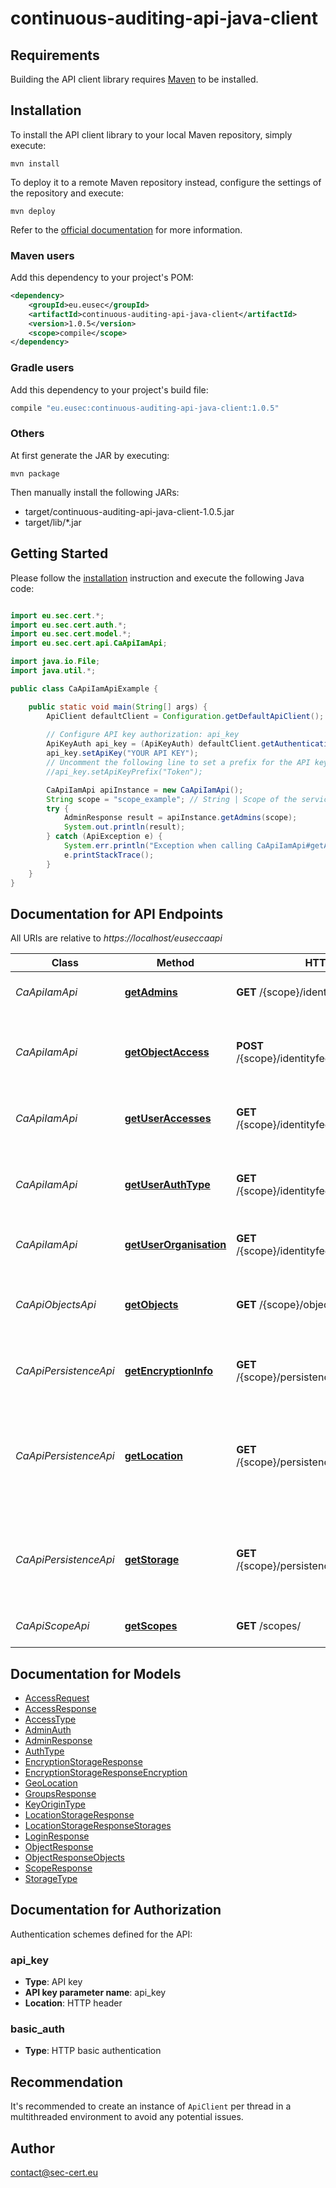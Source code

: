# continuous-auditing-api-java-client

## Requirements

Building the API client library requires [Maven](https://maven.apache.org/) to be installed.

## Installation

To install the API client library to your local Maven repository, simply execute:

```shell
mvn install
```

To deploy it to a remote Maven repository instead, configure the settings of the repository and execute:

```shell
mvn deploy
```

Refer to the [official documentation](https://maven.apache.org/plugins/maven-deploy-plugin/usage.html) for more information.

### Maven users

Add this dependency to your project's POM:

```xml
<dependency>
    <groupId>eu.eusec</groupId>
    <artifactId>continuous-auditing-api-java-client</artifactId>
    <version>1.0.5</version>
    <scope>compile</scope>
</dependency>
```

### Gradle users

Add this dependency to your project's build file:

```groovy
compile "eu.eusec:continuous-auditing-api-java-client:1.0.5"
```

### Others

At first generate the JAR by executing:

    mvn package

Then manually install the following JARs:

* target/continuous-auditing-api-java-client-1.0.5.jar
* target/lib/*.jar

## Getting Started

Please follow the [installation](#installation) instruction and execute the following Java code:

```java

import eu.sec.cert.*;
import eu.sec.cert.auth.*;
import eu.sec.cert.model.*;
import eu.sec.cert.api.CaApiIamApi;

import java.io.File;
import java.util.*;

public class CaApiIamApiExample {

    public static void main(String[] args) {
        ApiClient defaultClient = Configuration.getDefaultApiClient();
        
        // Configure API key authorization: api_key
        ApiKeyAuth api_key = (ApiKeyAuth) defaultClient.getAuthentication("api_key");
        api_key.setApiKey("YOUR API KEY");
        // Uncomment the following line to set a prefix for the API key, e.g. "Token" (defaults to null)
        //api_key.setApiKeyPrefix("Token");

        CaApiIamApi apiInstance = new CaApiIamApi();
        String scope = "scope_example"; // String | Scope of the service
        try {
            AdminResponse result = apiInstance.getAdmins(scope);
            System.out.println(result);
        } catch (ApiException e) {
            System.err.println("Exception when calling CaApiIamApi#getAdmins");
            e.printStackTrace();
        }
    }
}

```

## Documentation for API Endpoints

All URIs are relative to *https://localhost/euseccaapi*

Class | Method | HTTP request | Description
------------ | ------------- | ------------- | -------------
*CaApiIamApi* | [**getAdmins**](docs/CaApiIamApi.md#getAdmins) | **GET** /{scope}/identityfederation/admins/ | Returns a list of administrators
*CaApiIamApi* | [**getObjectAccess**](docs/CaApiIamApi.md#getObjectAccess) | **POST** /{scope}/identityfederation/data/access | Checks whether a user has a certain access to an object.
*CaApiIamApi* | [**getUserAccesses**](docs/CaApiIamApi.md#getUserAccesses) | **GET** /{scope}/identityfederation/{userId}/logins | Returns a list of the last logins of a user
*CaApiIamApi* | [**getUserAuthType**](docs/CaApiIamApi.md#getUserAuthType) | **GET** /{scope}/identityfederation/{userId}/auth | Returns the authentication type of a user. E.g password, two-factor
*CaApiIamApi* | [**getUserOrganisation**](docs/CaApiIamApi.md#getUserOrganisation) | **GET** /{scope}/identityfederation/{userId}/groups | Returns the groups of a user
*CaApiObjectsApi* | [**getObjects**](docs/CaApiObjectsApi.md#getObjects) | **GET** /{scope}/objects/ | Returns Object ids of all objects that are in the scope of the audit.
*CaApiPersistenceApi* | [**getEncryptionInfo**](docs/CaApiPersistenceApi.md#getEncryptionInfo) | **GET** /{scope}/persistence/{objectId}/encryption | Retrieves the encryption info of an object.
*CaApiPersistenceApi* | [**getLocation**](docs/CaApiPersistenceApi.md#getLocation) | **GET** /{scope}/persistence/{objectId}/location/ | Returns location the ISO 3166-1 alpha-2 country code of the location of the data of the object
*CaApiPersistenceApi* | [**getStorage**](docs/CaApiPersistenceApi.md#getStorage) | **GET** /{scope}/persistence/{objectId}/storage/ | Returns persistence information for a particular data object by its Id
*CaApiScopeApi* | [**getScopes**](docs/CaApiScopeApi.md#getScopes) | **GET** /scopes/ | Returns all scopes of the cloud service


## Documentation for Models

 - [AccessRequest](docs/AccessRequest.md)
 - [AccessResponse](docs/AccessResponse.md)
 - [AccessType](docs/AccessType.md)
 - [AdminAuth](docs/AdminAuth.md)
 - [AdminResponse](docs/AdminResponse.md)
 - [AuthType](docs/AuthType.md)
 - [EncryptionStorageResponse](docs/EncryptionStorageResponse.md)
 - [EncryptionStorageResponseEncryption](docs/EncryptionStorageResponseEncryption.md)
 - [GeoLocation](docs/GeoLocation.md)
 - [GroupsResponse](docs/GroupsResponse.md)
 - [KeyOriginType](docs/KeyOriginType.md)
 - [LocationStorageResponse](docs/LocationStorageResponse.md)
 - [LocationStorageResponseStorages](docs/LocationStorageResponseStorages.md)
 - [LoginResponse](docs/LoginResponse.md)
 - [ObjectResponse](docs/ObjectResponse.md)
 - [ObjectResponseObjects](docs/ObjectResponseObjects.md)
 - [ScopeResponse](docs/ScopeResponse.md)
 - [StorageType](docs/StorageType.md)


## Documentation for Authorization

Authentication schemes defined for the API:
### api_key

- **Type**: API key
- **API key parameter name**: api_key
- **Location**: HTTP header

### basic_auth

- **Type**: HTTP basic authentication


## Recommendation

It's recommended to create an instance of `ApiClient` per thread in a multithreaded environment to avoid any potential issues.

## Author

contact@sec-cert.eu

